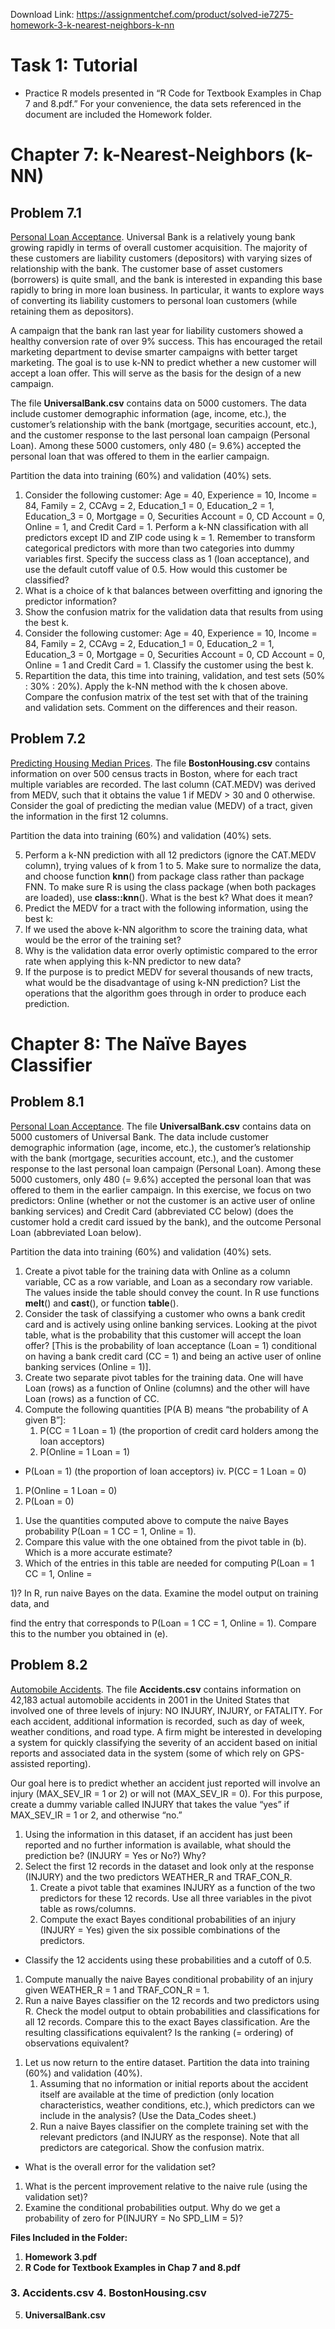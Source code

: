 Download Link: https://assignmentchef.com/product/solved-ie7275-homework-3-k-nearest-neighbors-k-nn
<br>
<h1>Task 1: Tutorial</h1>

<ul>

 <li>Practice R models presented in “R Code for Textbook Examples in Chap 7 and 8.pdf.” For your convenience, the data sets referenced in the document are included the Homework folder.</li>

</ul>

<h1>Chapter 7: k-Nearest-Neighbors (k-NN)</h1>

<h2>Problem 7.1</h2>

<u>Personal Loan Acceptance</u>. Universal Bank is a relatively young bank growing rapidly in terms of overall customer acquisition. The majority of these customers are liability customers (depositors) with varying sizes of relationship with the bank. The customer base of asset customers (borrowers) is quite small, and the bank is interested in expanding this base rapidly to bring in more loan business. In particular, it wants to explore ways of converting its liability customers to personal loan customers (while retaining them as depositors).

A campaign that the bank ran last year for liability customers showed a healthy conversion rate of over 9% success. This has encouraged the retail marketing department to devise smarter campaigns with better target marketing. The goal is to use k-NN to predict whether a new customer will accept a loan offer. This will serve as the basis for the design of a new campaign.

The file <strong>UniversalBank.csv</strong> contains data on 5000 customers. The data include customer demographic information (age, income, etc.), the customer’s relationship with the bank (mortgage, securities account, etc.), and the customer response to the last personal loan campaign (Personal Loan). Among these 5000 customers, only 480 (= 9.6%) accepted the personal loan that was offered to them in the earlier campaign.

Partition the data into training (60%) and validation (40%) sets.

<ol>

 <li>Consider the following customer: Age = 40, Experience = 10, Income = 84, Family = 2, CCAvg = 2, Education_1 = 0, Education_2 = 1, Education_3 = 0, Mortgage = 0, Securities Account = 0, CD Account = 0, Online = 1, and Credit Card = 1. Perform a k-NN classification with all predictors except ID and ZIP code using k = 1. Remember to transform categorical predictors with more than two categories into dummy variables first. Specify the success class as 1 (loan acceptance), and use the default cutoff value of 0.5. How would this customer be classified?</li>

 <li>What is a choice of k that balances between overfitting and ignoring the predictor information?</li>

 <li>Show the confusion matrix for the validation data that results from using the best k.</li>

 <li>Consider the following customer: Age = 40, Experience = 10, Income = 84, Family = 2, CCAvg = 2, Education_1 = 0, Education_2 = 1, Education_3 = 0, Mortgage = 0, Securities Account = 0, CD Account = 0, Online = 1 and Credit Card = 1. Classify the customer using the best k.</li>

 <li>Repartition the data, this time into training, validation, and test sets (50% : 30% : 20%). Apply the k-NN method with the k chosen above. Compare the confusion matrix of the test set with that of the training and validation sets. Comment on the differences and their reason.</li>

</ol>

<h2>Problem 7.2</h2>

<u>Predicting Housing Median Prices</u>. The file <strong>BostonHousing.csv</strong> contains information on over 500 census tracts in Boston, where for each tract multiple variables are recorded. The last column (CAT.MEDV) was derived from MEDV, such that it obtains the value 1 if MEDV &gt; 30 and 0 otherwise. Consider the goal of predicting the median value (MEDV) of a tract, given the information in the first 12 columns.

Partition the data into training (60%) and validation (40%) sets.

<ol start="5">

 <li>Perform a k-NN prediction with all 12 predictors (ignore the CAT.MEDV column), trying values of k from 1 to 5. Make sure to normalize the data, and choose function <strong>knn</strong>() from package class rather than package FNN. To make sure R is using the class package (when both packages are loaded), use <strong>class::knn</strong>(). What is the best k? What does it mean?</li>

 <li>Predict the MEDV for a tract with the following information, using the best k:</li>

 <li>If we used the above k-NN algorithm to score the training data, what would be the error of the training set?</li>

 <li>Why is the validation data error overly optimistic compared to the error rate when applying this k-NN predictor to new data?</li>

 <li>If the purpose is to predict MEDV for several thousands of new tracts, what would be the disadvantage of using k-NN prediction? List the operations that the algorithm goes through in order to produce each prediction.</li>

</ol>




<h1>Chapter 8: The Naïve Bayes Classifier</h1>

<h2>Problem 8.1</h2>

<u>Personal Loan Acceptance</u>. The file <strong>UniversalBank.csv</strong> contains data on 5000 customers of Universal Bank. The data include customer demographic information (age, income, etc.), the customer’s relationship with the bank (mortgage, securities account, etc.), and the customer response to the last personal loan campaign (Personal Loan). Among these 5000 customers, only 480 (= 9.6%) accepted the personal loan that was offered to them in the earlier campaign. In this exercise, we focus on two predictors: Online (whether or not the customer is an active user of online banking services) and Credit Card (abbreviated CC below) (does the customer hold a credit card issued by the bank), and the outcome Personal Loan (abbreviated Loan below).

Partition the data into training (60%) and validation (40%) sets.

<ol>

 <li>Create a pivot table for the training data with Online as a column variable, CC as a row variable, and Loan as a secondary row variable. The values inside the table should convey the count. In R use functions <strong>melt</strong>() and <strong>cast</strong>(), or function <strong>table</strong>().</li>

 <li>Consider the task of classifying a customer who owns a bank credit card and is actively using online banking services. Looking at the pivot table, what is the probability that this customer will accept the loan offer? [This is the probability of loan acceptance (Loan = 1) conditional on having a bank credit card (CC = 1) and being an active user of online banking services (Online = 1)].</li>

 <li>Create two separate pivot tables for the training data. One will have Loan (rows) as a function of Online (columns) and the other will have Loan (rows) as a function of CC.</li>

 <li>Compute the following quantities [P(A B) means “the probability of A given B”]:

  <ol>

   <li>P(CC = 1 Loan = 1) (the proportion of credit card holders among the loan acceptors)</li>

   <li>P(Online = 1 Loan = 1)</li>

  </ol></li>

</ol>

<ul>

 <li>P(Loan = 1) (the proportion of loan acceptors) iv. P(CC = 1  Loan = 0)</li>

</ul>

<ol>

 <li>P(Online = 1 Loan = 0)</li>

 <li>P(Loan = 0)</li>

</ol>

<ol>

 <li>Use the quantities computed above to compute the naive Bayes probability P(Loan = 1 CC = 1, Online = 1).</li>

 <li>Compare this value with the one obtained from the pivot table in (b). Which is a more accurate estimate?</li>

 <li>Which of the entries in this table are needed for computing P(Loan = 1 CC = 1, Online =</li>

</ol>

1)? In R, run naive Bayes on the data. Examine the model output on training data, and

find the entry that corresponds to P(Loan = 1  CC = 1, Online = 1). Compare this to the number you obtained in (e).




<h2>Problem 8.2</h2>

<u>Automobile Accidents</u>. The file <strong>Accidents.csv</strong> contains information on 42,183 actual automobile accidents in 2001 in the United States that involved one of three levels of injury: NO INJURY, INJURY, or FATALITY. For each accident, additional information is recorded, such as day of week, weather conditions, and road type. A firm might be interested in developing a system for quickly classifying the severity of an accident based on initial reports and associated data in the system (some of which rely on GPS-assisted reporting).




Our goal here is to predict whether an accident just reported will involve an injury (MAX_SEV_IR = 1 or 2) or will not (MAX_SEV_IR = 0). For this purpose, create a dummy variable called INJURY that takes the value “yes” if MAX_SEV_IR = 1 or 2, and otherwise “no.”




<ol>

 <li>Using the information in this dataset, if an accident has just been reported and no further information is available, what should the prediction be? (INJURY = Yes or No?) Why?</li>

 <li>Select the first 12 records in the dataset and look only at the response (INJURY) and the two predictors WEATHER_R and TRAF_CON_R.

  <ol>

   <li>Create a pivot table that examines INJURY as a function of the two predictors for these 12 records. Use all three variables in the pivot table as rows/columns.</li>

   <li>Compute the exact Bayes conditional probabilities of an injury (INJURY = Yes) given the six possible combinations of the predictors.</li>

  </ol></li>

</ol>

<ul>

 <li>Classify the 12 accidents using these probabilities and a cutoff of 0.5.</li>

</ul>

<ol>

 <li>Compute manually the naive Bayes conditional probability of an injury given WEATHER_R = 1 and TRAF_CON_R = 1.</li>

 <li>Run a naive Bayes classifier on the 12 records and two predictors using R. Check the model output to obtain probabilities and classifications for all 12 records. Compare this to the exact Bayes classification. Are the resulting classifications equivalent? Is the ranking (= ordering) of observations equivalent?</li>

</ol>

<ol>

 <li>Let us now return to the entire dataset. Partition the data into training (60%) and validation (40%).

  <ol>

   <li>Assuming that no information or initial reports about the accident itself are available at the time of prediction (only location characteristics, weather conditions, etc.), which predictors can we include in the analysis? (Use the Data_Codes sheet.)</li>

   <li>Run a naive Bayes classifier on the complete training set with the relevant predictors (and INJURY as the response). Note that all predictors are categorical. Show the confusion matrix.</li>

  </ol></li>

</ol>

<ul>

 <li>What is the overall error for the validation set?</li>

</ul>

<ol>

 <li>What is the percent improvement relative to the naive rule (using the validation set)?</li>

 <li>Examine the conditional probabilities output. Why do we get a probability of zero for P(INJURY = No SPD_LIM = 5)?</li>

</ol>




<strong>Files Included in the Folder: </strong>

<ol>

 <li><strong>Homework 3.pdf </strong></li>

 <li><strong>R Code for Textbook Examples in Chap 7 and 8.pdf </strong></li>

</ol>

<h3>3. Accidents.csv 4. BostonHousing.csv</h3>

<ol start="5">

 <li><strong>UniversalBank.csv </strong></li>

</ol>